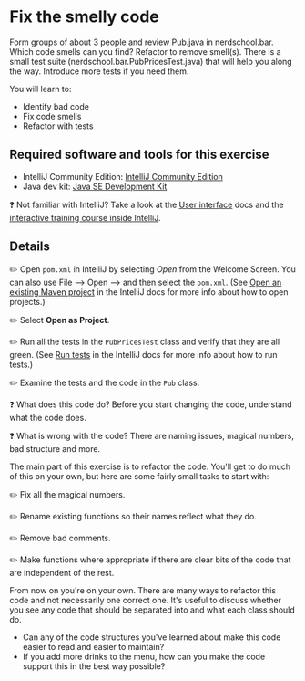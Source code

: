 # Fix the smelly code

Form groups of about 3 people and review Pub.java in nerdschool.bar. Which code smells can you find? Refactor to remove smell(s). There is a small test suite (nerdschool.bar.PubPricesTest.java)
that will help you along the way. Introduce more tests if you need them.


You will learn to:

- Identify bad code
- Fix code smells
- Refactor with tests

## Required software and tools for this exercise

- IntelliJ Community Edition: [IntelliJ Community Edition](https://www.jetbrains.com/idea/download/)
- Java dev kit: [Java SE Development Kit](https://www.oracle.com/java/technologies/downloads/)

:question: Not familiar with IntelliJ? Take a look at the [User interface](https://www.jetbrains.com/help/idea/guided-tour-around-the-user-interface.html) docs and the [interactive training course inside IntelliJ](https://www.jetbrains.com/help/idea/feature-trainer.html#start-a-lesson-from-the-welcome-screen).

## Details

:pencil2: Open `pom.xml` in IntelliJ by selecting *Open* from the Welcome Screen. You can also use File --> Open --> and then select the `pom.xml`. (See [Open an existing Maven project](https://www.jetbrains.com/help/idea/maven-support.html#maven_import_project_start) in the IntelliJ docs for more info about how to open projects.)

:pencil2: Select **Open as Project**.

:pencil2: Run all the tests in the `PubPricesTest` class and verify that they are all green. (See [Run tests](https://www.jetbrains.com/help/idea/performing-tests.html) in the IntelliJ docs for more info about how to run tests.)

:pencil2: Examine the tests and the code in the `Pub` class.

:question: What does this code do? Before you start changing the code, understand what the code does. 

:question: What is wrong with the code? There are naming issues, magical numbers, bad structure and more. 

The main part of this exercise is to refactor the code. You'll get to do much of this on your own, but here are some fairly small tasks to start with: 

:pencil2: Fix all the magical numbers. 

:pencil2: Rename existing functions so their names reflect what they do.

:pencil2: Remove bad comments.

:pencil2: Make functions where appropriate if there are clear bits of the code that are independent of the rest. 

From now on you're on your own. There are many ways to refactor this code and not necessarily one correct one. It's useful to discuss whether you see any code that should be separated into and what each class should do.

- Can any of the code structures you've learned about make this code easier to read and easier to maintain?
- If you add more drinks to the menu, how can you make the code support this in the best way possible? 

